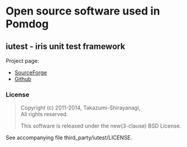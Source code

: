 Open source software used in Pomdog
===============================

## iutest - iris unit test framework

Project page:

* [SourceForge](http://iutest.sourceforge.jp/)
* [Github](https://github.com/srz-zumix/iutest)

### License

>Copyright (c) 2011-2014, Takazumi-Shirayanagi,  
>All rights reserved.
>
>This software is released under the new(3-clause) BSD License.

See accompanying file third_party/iutest/LICENSE.
